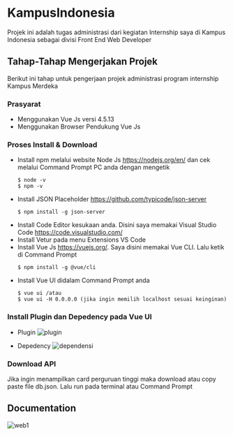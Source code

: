 # KampusIndonesia
Projek ini adalah tugas administrasi dari kegiatan Internship saya di Kampus Indonesia sebagai divisi Front End Web Developer

## Tahap-Tahap Mengerjakan Projek
Berikut ini tahap untuk pengerjaan projek administrasi program internship Kampus Merdeka

### Prasyarat
- Menggunakan Vue Js versi 4.5.13
- Menggunakan Browser Pendukung Vue Js

### Proses Install & Download
- Install npm melalui website Node Js https://nodejs.org/en/ dan cek melalui Command Prompt PC anda dengan mengetik
  ```
  $ node -v
  $ npm -v
  ```
- Install JSON Placeholder https://github.com/typicode/json-server
   ```
  $ npm install -g json-server
  ```
- Install Code Editor kesukaan anda. Disini saya memakai Visual Studio Code https://code.visualstudio.com/
- Install Vetur pada menu Extensions VS Code
- Install Vue Js https://vuejs.org/. Saya disini memakai Vue CLI. Lalu ketik di Command Prompt
  ```
  $ npm install -g @vue/cli
  ```
- Install Vue UI didalam Command Prompt anda
  ```
  $ vue ui /atau 
  $ vue ui -H 0.0.0.0 (jika ingin memilih localhost sesuai keinginan) 
  ```
### Install Plugin dan Depedency pada Vue UI
- Plugin
  ![plugin](https://user-images.githubusercontent.com/50481665/122192164-980c0f00-cebd-11eb-8ed9-efa4ae03599a.jpg)
  
- Depedency
  ![dependensi](https://user-images.githubusercontent.com/50481665/122192208-a528fe00-cebd-11eb-81fb-1df2ea54cdc3.jpg)

### Download API
Jika ingin menampilkan card perguruan tinggi maka download atau copy paste file db.json. Lalu run pada terminal atau Command Prompt

## Documentation
![web1](https://user-images.githubusercontent.com/50481665/122197504-74979300-cec2-11eb-8e9d-bded926f0e66.jpg)

  
